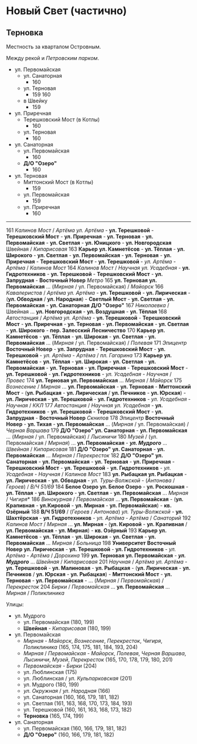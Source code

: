 # Новый Свет (частично)

## Терновка

Местность за кварталом Островным.

Между рекой и *Петровским парком*.

* ул. Первомайская
  * ул. Санаторная
    * 160
  * ул. Терновая
    * 159 160
  * в Швейку
    * 159
* ул. Приречная
  * Терешковский Мост (в Котлы)
    * 160
  * ул. Терновая
    * 160
* ул. Санаторная
  * ул. Первомайская
    * 160
  * **Д/О "Озеро"**
    * 160
* ул. Терновая
  * Миттонский Мост (в Котлы)
    * 159
  * ул. Первомайская
    * 159
  * ул. Приречная
    * 160

----

161 *Калинов Мост*            / *Артёма*
    *ул. Артёма*              -
    **ул. Терешковой**        - **Терешковский Мост** -
    **ул. Приречная**         - **ул. Терновая**      - **ул. Первомайская**  -
    **ул. Светлая**           - **ул. Юницкого**      - **ул. Новгородская**
    Швейная                   / *Кипарисовая*
163 **Карьер**
    **ул. Камнетёсов**        - **ул. Тёплая**        - **ул. Широкого**      - **ул. Светлая**       -
    **ул. Первомайская**      - **ул. Терновая**      - **ул. Приречная**     -
    **Терешковский Мост**     - **ул. Терешковой**    -
    *ул. Артёма*              -
    *Артёма*                  / *Калинов Мост*
164 *Калинов Мост*            / *Научная*
    *ул. Усадебная*           -
    **ул. Гидротехников**     - **ул. Терешковой**    - **Терешковский Мост** -
    **ул. Запрудная**         - **Восточный Новер**
    *Метро*
165 **ул. Терновая**
    **ул. Первомайская**
    ...
    (*Мирная*                 / ул. Первомайская)     / *Майорск*
166 *Кавалеристов*            / *Артёма*
    *ул. Артёма*              -
    **ул. Терешковой**        - **ул. Лирическая**    - (**ул. Обводная**     / **ул. Народная**) -
    **Светлый Мост**          -
    **ул. Светлая**           - **ул. Первомайская**  - **ул. Санаторная**
    **Д/О "Озеро"**
167 *Николаевка*              / Швейная
    ...
    **ул. Новгородская**      - **ул. Воздушная**     -
    **ул. Тёплая**
168 *Автостанция*             / *Артёма*
    *ул. Артёма*              -
    **ул. Терешковой**        - **Терешковский Мост** -
    **ул. Приречная**         - **ул. Терновая**      - **ул. Первомайская**  -
    **ул. Светлая**           - **ул. Широкого**      - **пер. Залесский**
    **Лесничество**
170 **Карьер**
    **ул. Камнетёсов**        - **ул. Тёплая**        - **ул. Широкая**       - **ул. Светлая**       -
    **ул. Первомайская**
    ...
    (*Мирная*                 / ул. Первомайская)     / *Полевая*
171 *Эпицентр*
    **Восточный Новер**       - **ул. Запрудная**     -
    **Терешковский Мост**     - **ул. Терешковой**    -
    *ул. Артёма*              -
    *Артёма*                  / *пл. Гагарина*
173 **Карьер**
    **ул. Камнетёсов**        - **ул. Тёплая**        - **ул. Широкая**       - **ул. Светлая**       -
    **ул. Первомайская**      - **ул. Терновая**      - **ул. Приречная**     -
    **Терешковский Мост**     - **ул. Терешковой**    - **ул. Гидротехников** -
    *ул. Усадебная*           -
    *Научная*                 / *Провес*
174 **ул. Терновая**
    **ул. Первомайская**
    ...
    *Мирная*                  / *Майорск*
175 *Вознесение*              / *Мирная*
    ...
    **ул. Первомайская**      - **ул. Терновая**      -
    **Миттонский Мост**       -
    (**ул. Рыбацкая**         - **ул. Лирическая**    / **ул. Печников**      - **ул. Юрская**)       -
    **ул. Лирическая**        - **ул. Терешковой**    - **ул. Гидротехников** -
    *ул. Усадебная*           -
    *Научная*                 / *ККЛ*
177 *Автостанция*             / *Научная*
    *ул. Усадебная*           -
    **ул. Гидротехников**     - **ул. Терешковой**    - **Терешковский Мост** -
    **ул. Запрудная**         - **Восточный Новер**
    *Скнилов*
178 *Эпицентр*
    **Восточный Новер**       - **ул. Тихая**         -
    **ул. Первомайская**
    ...
    (*Мирная*                 / ул. Первомайская)     / *Черная Варшава*
179 **Д/О "Озеро"**
    **ул. Санаторная**        - **ул. Первомайская**
    ...
    (*Мирная*                 / ул. Первомайская)     / *Лысиничи*
180 *Музей*                   / (ул. Первомайская     / *Мирная*)
    ...
    **ул. Первомайская**      - ***ул. Мудрого***
    ...
    *Швейная*                 / *Кипарисовая*
181 **Д/О "Озеро"**
    **ул. Санаторная**        - **ул. Первомайская**
    ...
    *Мирная*                  / *Перекресток*
182 **Д/О "Озеро"**
    **ул. Санаторная**        - **ул. Первомайская**  - **ул. Терновая**      - **ул. Приречная**     -
    **Терешковский Мост**     - **ул. Терешковой**    - **ул. Гидротехников** -
    *ул. Усадебная*           -
    *Научная*                 / *Калинов Мост*
183 **ул. Рыбацкая**
    **ул. Рыбацкая**          - **ул. Лирическая**    - **ул. Обводная**      -
    *ул. Туры-Волжской*       -
    (*Антонова*               / *Героев*)             / *В/Ч 51/69*
184 **Белое Озеро**
    **ул. Белое Озеро**       - **ул. Роскошная**     - **ул. Тёплая**        - **ул. Широкого**      - **ул. Светлая**       -
    **ул. Первомайская**
    ...
    *Мирная*                  / *Чигиря**
186 *Винокурная*              / *Первомайская*
    ...
    **ул. Первомайская**      -
    (**ул. Крапивная**        - **ул.Кировой**        -
    **ул. Мирная**            - **ул. Первомайская**) -
    **кв. Озёрный**
188 **В/Ч 51/69**             / (*Героев*             / *Антонова*)
    *ул. Туры-Волжской*       -
    **ул. Шахтёрская**        - **ул. Гидротехников** -
    *ул. Артёма*              -
    *Артёма*                  / *Санаторий*
192 *Калинов Мост*            / *Мирная*
    ...
    **ул. Мирная**            -
    (**ул. Кировой**          - **ул. Крапивная**     /
    **ул. Первомайская**      - **ул. Мирная**)       -
    **кв. Озёрный**
193 **Карьер**
    **ул. Камнетёсов**        - **ул. Тёплая**        - **ул. Широкая**       - **ул. Светлая**       -
    **ул. Первомайская**
    ...
    *Мирная*                  / *Больница*
198 **Университет**
    **Восточный Новер**
    **ул. Лирическая**        - **ул. Терешковой**    - **ул. Гидротехников** -
    *ул. Артёма*              -
    *Артёма*                  / *Дорохина*
199 **ул. Терновая**
    **ул. Первомайская**      - ***ул. Мудрого***
    ...
    *Швейная*                 / *Кипарисовая*
201 *Научная*                 / *Артёма*
    *ул. Артёма*              -
    **ул. Терешковой**        - **ул. Малиновая**     - **ул. Рыбацкая**      -
    (**ул. Лирическая**       - **ул. Печников**      / **ул. Юрская**        - **ул. Рыбацкая**)     -
    **Миттонский Мост**       -
    **ул. Терновая**          - **ул. Первомайская**  -
    ...
    (*Мирная*                 / *Первомайская*)       / *Перекресток*
204 *Бирки*                   / *Первомайская*
    ...
    **ул. Первомайская**
    ...
    *Мирная*                  / *Поликлиника*


Улицы:

* ул. Мудрого
  * ул. Первомайская (180, 199)
  * **Швейная** - *Кипарисовая* (180, 199)
* ул. Первомайская
  * *Мирная* - *Майорск*, *Вознесение*, *Перекресток*, *Чигиря*, *Поликлиника* (165, 174, 175, 181, 184, 193, 204)
  * *Мирная* / *Первомайская* - *Майорск*, *Полевая*, *Черная Варшава*, *Лысиничи*, *Музей*, *Перекресток* (165, 170, 178, 179, 180, 201)
  * *Первомайская* - *Бирки* (204)
  * ул. Люблинская (175)
  * ул. Люблинская / *ул. Кульпарковская* (201)
  * ул. Мудрого (180, 199)
  * *ул. Окружная* / *ул. Народная* (166)
  * ул. Санаторная (160, 166, 179, 181, 182)
  * ул. Светлая (161, 163, 168, 170, 173, 184, 193)
  * ул. Терешковой (160, 161, 163, 168, 173, 182)
  * **Терновка** (165, 174, 199)
* ул. Санаторная
  * ул. Первомайская (160, 166, 179, 181, 182)
  * **Д/О "Озеро"** (160, 166, 179, 181, 182)
